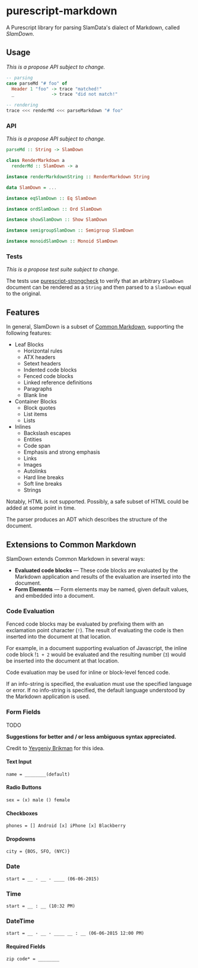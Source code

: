 # purescript-markdown

A Purescript library for parsing SlamData's dialect of Markdown, called *SlamDown*.


## Usage

*This is a propose API subject to change.*

```purescript
-- parsing
case parseMd "# foo" of 
  Header 1 "foo" -> trace "matched!"
  _              -> trace "did not match!"

-- rendering
trace <<< renderMd <<< parseMarkdown "# foo"
```

### API

*This is a propose API subject to change.*

```purescript
parseMd :: String -> SlamDown

class RenderMarkdown a
  renderMd :: SlamDown -> a

instance renderMarkdownString :: RenderMarkdown String

data SlamDown = ...

instance eqSlamDown :: Eq SlamDown

instance ordSlamDown :: Ord SlamDown

instance showSlamDown :: Show SlamDown

instance semigroupSlamDown :: Semigroup SlamDown

instance monoidSlamDown :: Monoid SlamDown
```

### Tests

*This is a propose test suite subject to change.*

The tests use [purescript-strongcheck](http://github.com/purescript-contrib/purescript-strongcheck) to verify that an arbitrary `SlamDown` document can be rendered as a `String` and then parsed to a `SlamDown` equal to the original.

## Features

In general, SlamDown is a subset of [Common Markdown](http://spec.commonmark.org/0.8/), supporting the following features:

* Leaf Blocks
  * Horizontal rules
  * ATX headers
  * Setext headers
  * Indented code blocks
  * Fenced code blocks
  * Linked reference definitions
  * Paragraphs
  * Blank line
* Container Blocks
  * Block quotes
  * List items
  * Lists
* Inlines
  * Backslash escapes
  * Entities
  * Code span
  * Emphasis and strong emphasis
  * Links
  * Images
  * Autolinks
  * Hard line breaks
  * Soft line breaks
  * Strings

Notably, HTML is not supported. Possibly, a safe subset of HTML could be added at some point in time.

The parser produces an ADT which describes the structure of the document.

## Extensions to Common Markdown

SlamDown extends Common Markdown in several ways:

 * **Evaluated code blocks** &mdash; These code blocks are evaluated by the Markdown application and results of the evaluation are inserted into the document.
 * **Form Elements** &mdash; Form elements may be named, given default values, and embedded into a document.

### Code Evaluation

Fenced code blocks may be evaluated by prefixing them with an exclamation point character (`!`). The result of evaluating the code is then inserted into the document at that location.

For example, in a document supporting evaluation of Javascript, the inline code block !`1 + 2` would be evaluated and the resulting number (`3`) would be inserted into the document at that location.

Code evaluation may be used for inline or block-level fenced code. 

If an info-string is specified, the evaluation must use the specified language or error. If no info-string is specified, the default language understood by the Markdown application is used.

### Form Fields

TODO

**Suggestions for better and / or less ambiguous syntax appreciated.**

Credit to [Yevgeniy Brikman](http://brikis98.blogspot.com/2011/07/proposal-extend-markdown-syntax-to.html) for this idea.

#### Text Input

```
name = ________(default)
```

#### Radio Buttons

```
sex = (x) male () female
```

#### Checkboxes

```
phones = [] Android [x] iPhone [x] Blackberry
```

#### Dropdowns

```
city = {BOS, SFO, (NYC)}
```

### Date

```
start = __ - __ - ____ (06-06-2015)
```

### Time

```
start = __ : __ (10:32 PM)
```

### DateTime

```
start = __ - __ - ____ __ : __ (06-06-2015 12:00 PM)
```

#### Required Fields

```
zip code* = ________
```

